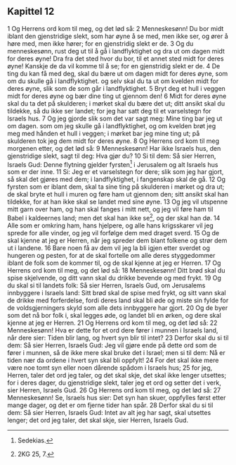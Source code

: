 ## Kapittel 12

1 Og Herrens ord kom til meg, og det lød så:
2 Menneskesønn! Du bor midt iblant den gjenstridige slekt, som har øyne å se med, men ikke ser, og ører å høre med, men ikke hører; for en gjenstridig slekt er de.
3 Og du menneskesønn, rust deg ut til å gå i landflyktighet og dra ut om dagen midt for deres øyne! Dra fra det sted hvor du bor, til et annet sted midt for deres øyne! Kanskje de da vil komme til å se; for en gjenstridig slekt er de.
4 De ting du kan få med deg, skal du bære ut om dagen midt for deres øyne, som om du skulle gå i landflyktighet. og selv skal du ta ut om kvelden midt for deres øyne, slik som de som går i landflyktighet.
5 Bryt deg et hull i veggen midt for deres øyne og bær dine ting ut gjennom den!
6 Midt for deres øyne skal du ta det på skulderen; i mørket skal du bære det ut; ditt ansikt skal du tildekke, så du ikke ser landet; for jeg har satt deg til et varselstegn for Israels hus.
7 Og jeg gjorde slik som det var sagt meg: Mine ting bar jeg ut om dagen. som om jeg skulle gå i landflyktighet, og om kvelden brøt jeg meg med hånden et hull i veggen; i mørket bar jeg mine ting ut; på skulderen tok jeg dem midt for deres øyne.
8 Og Herrens ord kom til meg morgenen etter, og det lød så:
9 Menneskesønn! Har ikke Israels hus, den gjenstridige slekt, sagt til deg: Hva gjør du?
10 Si til dem: Så sier Herren, Israels Gud: Denne flytning gjelder fyrsten[^1] i Jerusalem og alt Israels hus som er der inne.
11 Si: Jeg er et varselstegn for dere; slik som jeg har gjort, så skal det gjøres med dem; i landflyktighet, i fangenskap skal de gå.
12 Og fyrsten som er iblant dem, skal ta sine ting på skulderen i mørket og dra ut; de skal bryte et hull i muren og føre ham ut gjennom den; sitt ansikt skal han tildekke, for at han ikke skal se landet med sine øyne.
13 Og jeg vil utspenne mitt garn over ham, og han skal fanges i mitt nett, og jeg vil føre ham til Babel i kaldeernes land; men det skal han ikke se[^2], og der skal han dø.
14 Alle som er omkring ham, hans hjelpere, og alle hans krigsskarer vil jeg sprede for alle vinder, og jeg vil forfølge dem med draget sverd.
15 Og de skal kjenne at jeg er Herren, når jeg spreder dem blant folkene og strør dem ut i landene.
16 Bare noen få av dem vil jeg la bli igjen etter sverdet og hungeren og pesten, for at de skal fortelle om alle deres styggedommer iblant de folk som de kommer til, og de skal kjenne at jeg er Herren.
17 Og Herrens ord kom til meg, og det lød så:
18 Menneskesønn! Ditt brød skal du spise skjelvende, og ditt vann skal du drikke bevende og med frykt.
19 Og du skal si til landets folk: Så sier Herren, Israels Gud, om Jerusalems innbyggere i Israels land: Sitt brød skal de spise med frykt, og sitt vann skal de drikke med forferdelse, fordi deres land skal bli øde og miste sin fylde for de voldsgjerningers skyld som alle dets innbyggere har gjort.
20 Og de byer som det nå bor folk i, skal legges øde, og landet bli en ørken, og dere skal kjenne at jeg er Herren.
21 Og Herrens ord kom til meg, og det lød så:
22 Menneskesønn! Hva er dette for et ord dere fører i munnen i Israels land, når dere sier: Tiden blir lang, og hvert syn blir til intet?
23 Derfor skal du si til dem: Så sier Herren, Israels Gud: Jeg vil gjøre ende på dette ord som de fører i munnen, så de ikke mere skal bruke det i Israel; men si til dem: Nå er tiden nær da ordene i hvert syn skal bli oppfylt!
24 For det skal ikke mere være noe tomt syn eller noen dårende spådom i Israels hus;
25 for jeg, Herren, taler det ord jeg taler, og det skal skje, det skal ikke lenger utsettes; for i deres dager, du gjenstridige slekt, taler jeg et ord og setter det i verk, sier Herren, Israels Gud.
26 Og Herrens ord kom til meg, og det lød så:
27 Menneskesønn! Se, Israels hus sier: Det syn han skuer, oppfylles først etter mange dager, og det er om fjerne tider han spår.
28 Derfor skal du si til dem: Så sier Herren, Israels Gud: Intet av alt jeg har sagt, skal utsettes lenger; det ord jeg taler, det skal skje, sier Herren, Israels Gud.

[^1]:  Sedekias.
[^2]:  2KG 25, 7.
